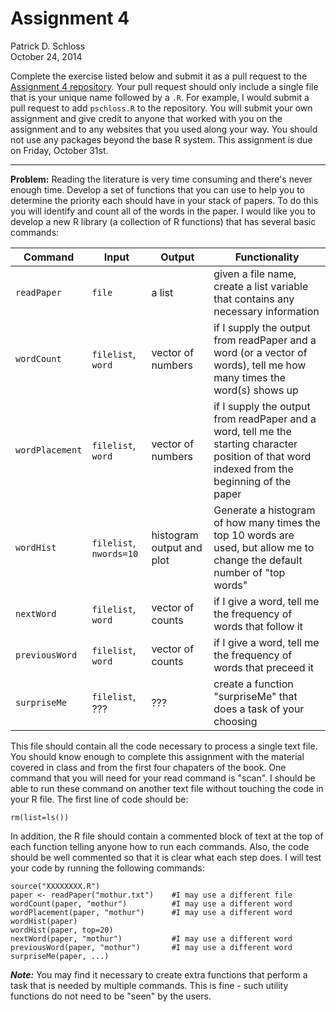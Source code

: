 # Assignment 4
Patrick D. Schloss  
October 24, 2014  

Complete the exercise listed below and submit it as a pull request to the
[Assignment 4
repository](http://www.github.com/microbialinformatics/assignment04). Your pull
request should only include a single file that is your unique name followed by a
`.R`. For example, I would submit a pull request to add `pschloss.R` to the
repository. You will submit your own assignment and give credit to anyone that
worked with you on the assignment and to any websites that you used along your
way. You should not use any packages beyond the base R system. This assignment
is due on Friday, October 31st.

---

**Problem:**  Reading the literature is very time consuming and there's never
enough time.  Develop a set of functions that you can use to help you to
determine the priority each should have in your stack of papers.  To do this you
will identify and count all of the words in the paper.  I would like you to
develop a new R library (a collection of R functions) that has several basic
commands:

Command | Input | Output | Functionality
--------|-------|-----|----------------
`readPaper` | `file` | a list | given a file name, create a list variable that contains any necessary information
`wordCount` | `filelist`, `word` | vector of numbers | if I supply the output from readPaper and a word (or a vector of words), tell me how many times the word(s) shows up
`wordPlacement` | `filelist`, `word` | vector of numbers | if I supply the output from readPaper and a word, tell me the starting character position of that word indexed from the beginning of the paper
`wordHist` | `filelist`, `nwords=10`| histogram output and plot | Generate a histogram of how many times the top 10 words are used, but allow me to change the default number of "top words"
`nextWord` | `filelist`, `word` | vector of counts | if I give a word, tell me the frequency of words that follow it
`previousWord` | `filelist`, `word` | vector of counts | if I give a word, tell me the frequency of words that preceed it
`surpriseMe` | `filelist`, ??? | ??? |create a function "surpriseMe" that does a task of your choosing

This file should contain all the code necessary to process a single text file.
You should know enough to complete this assignment with the material covered in
class and from the first four chapaters of the book.  One command that you will
need for your read command is "scan". I should be able to run these command on
another text file without touching the code in your R file. The first line of
code should be:

    rm(list=ls())

In addition, the R file should contain a commented block of text at the top of
each function telling anyone how to run each commands. Also, the code should be
well commented so that it is clear what each step does. I will test your code by
running the following commands:  

```
source("XXXXXXXX.R")
paper <- readPaper("mothur.txt")	#I may use a different file
wordCount(paper, "mothur")			#I may use a different word
wordPlacement(paper, "mothur")		#I may use a different word
wordHist(paper)
wordHist(paper, top=20)
nextWord(paper, "mothur")			#I may use a different word
previousWord(paper, "mothur")		#I may use a different word
surpriseMe(paper, ...)
```

***Note:*** You may find it necessary to create extra functions that perform a
task that is needed by multiple commands. This is fine - such utility functions
do not need to be "seen" by the users.
